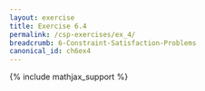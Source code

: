 ```yaml
---
layout: exercise
title: Exercise 6.4
permalink: /csp-exercises/ex_4/
breadcrumb: 6-Constraint-Satisfaction-Problems
canonical_id: ch6ex4
---
```


{% include mathjax_support %}

